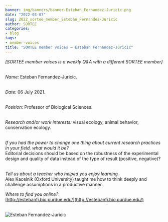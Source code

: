 ```yaml
---
banner: img/banners/banner-Esteban_Fernandez-Juricic.png
date: "2022-03-07"
slug: 2022_sortee_member_Esteban_Fernandez-Juricic
author: SORTEE
categories:
- blog
tags:
- member-voices
title: "SORTEE member voices – Esteban Fernandez-Juricic" 
---
```



*[SORTEE member voices is a weekly Q&A with a different SORTEE member]*   
&nbsp;
&nbsp;

   _Name:_ Esteban Fernandez-Juricic.   
&nbsp;

   _Date:_ 06 July 2021.   
&nbsp;

   _Position:_ Professor of Biological Sciences.   
&nbsp;

   _Research and/or work interests:_ visual ecology, animal behavior, conservation ecology.   
&nbsp;

_If you had the power to change one thing about current research practices in your field, what would it be?_   
Editorial decisions should be based on the robustness of the experimental design and quality of data instead of the type of result (positive, negative)?
&nbsp;
&nbsp;

_Tell us about a teacher who helped you enjoy learning._   
Alex Kacelnik (Oxford University) taught me how to think deeply and challenge assumptions in a productive manner.
&nbsp;
&nbsp;

_Where to find you online?:_   
[http://estebanfj.bio.purdue.edu/](http://estebanfj.bio.purdue.edu/)   
&nbsp;
&nbsp;


![Esteban Fernandez-Juricic](/img/Esteban_Fernandez-Juricic.png)    
&nbsp;